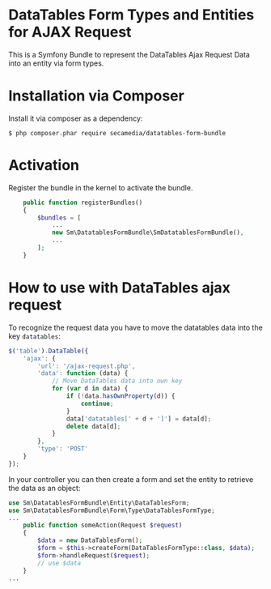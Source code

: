 DataTables Form Types and Entities for AJAX Request
===================================================

This is a Symfony Bundle to represent the DataTables Ajax Request Data
into an entity via form types.


Installation via Composer
=========================

Install it via composer as a dependency:

`$ php composer.phar require secamedia/datatables-form-bundle`


Activation
==========

Register the bundle in the kernel to activate the bundle.

```php
    public function registerBundles()
    {
        $bundles = [
            ...
            new Sm\DatatablesFormBundle\SmDatatablesFormBundle(),
            ...
        ];
    }
```


How to use with DataTables ajax request
=======================================

To recognize the request data you have to move the datatables data into
the key `datatables`:


```javascript
$('table').DataTable({
    'ajax': {
        'url': '/ajax-request.php',
        'data': function (data) {
            // Move DataTables data into own key
            for (var d in data) {
                if (!data.hasOwnProperty(d)) {
                    continue;
                }
                data['datatables[' + d + ']'] = data[d];
                delete data[d];
            }
        },
        'type': 'POST'
    }
});
```

In your controller you can then create a form and set the entity to
retrieve the data as an object:

```php
use Sm\DatatablesFormBundle\Entity\DataTablesForm;
use Sm\DatatablesFormBundle\Form\Type\DataTablesFormType;
...
    public function someAction(Request $request)
    {
        $data = new DataTablesForm();
        $form = $this->createForm(DataTablesFormType::class, $data);
        $form->handleRequest($request);
        // use $data
    }
...
```
